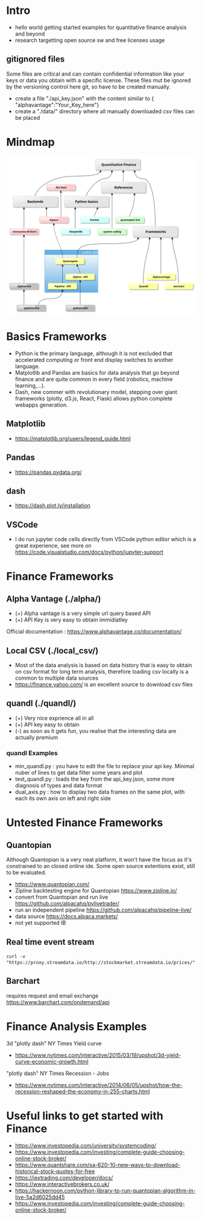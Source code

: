 # Intro
* hello world getting started examples for quantitative finance analysis and beyond
* research targetting open source sw and free licenses usage

## gitignored files
Some files are critical and can contain confidential information like your keys or data you obtain with a specific license. These files mut be ignored by the versioning control here git, so have to be created manually.
* create a file "./api_key.json" with the content similar to     { "alphavantage":"Your_Key_here"}
* create a "./data/" directory where all manually downloaded csv files can be placed

# Mindmap
<img src="media/mindmap.svg" width="800">

# Basics Frameworks
* Python is the primary language, although it is not excluded that accelerated computing or front end display switches to another language.
* Matplotlib and Pandas are basics for data analysis that go beyond finance and are quite common in every field (robotics, machine learning,...).
* Dash, new commer with revolutionary model, stepping over giant frameworks (plotly, d3.js, React, Flask) allows python complete webapps generation.
## Matplotlib
* https://matplotlib.org/users/legend_guide.html
## Pandas
* https://pandas.pydata.org/
## dash
* https://dash.plot.ly/installation

## VSCode
* I do run jupyter code cells directly from VSCode python editor which is a great experience, see more on https://code.visualstudio.com/docs/python/jupyter-support

# Finance Frameworks

## Alpha Vantage (./alpha/)
* (+) Alpha vantage is a very simple url query based API
* (+) API Key is very easy to obtain immidiatley

Official documentation : https://www.alphavantage.co/documentation/

## Local CSV (./local_csv/)
* Most of the data analysis is based on data history that is easy to obtain on csv format for long term analysis, therefore loading csv locally is a common to multiple data sources
* https://finance.yahoo.com/ is an excellent source to download csv files

## quandl (./quandl/)
* (+) Very nice exprience all in all
* (+) API key easy to obtain
* (-) as soon as it gets fun, you realise that the interesting data are actually premium
### quandl Examples
* min_quandl.py : you have to edit the file to replace your api key. Minimal nuber of lines to get data filter some years and plot
* test_quandl.py : loads the key from the api_key.json, some more diagnosis of types and data format
* dual_axis.py : how to display two data frames on the same plot, with each its own axis on left and right side

# Untested Finance Frameworks

## Quantopian
Although Quantopian is a very neat platform, it won't have the focus as it's constrained to an closed online ide. Some open source extentions exist, still to be evaluated.
* https://www.quantopian.com/
* Zipline backtesting engine for Quantopian https://www.zipline.io/
* convert from Quantopian and run live https://github.com/alpacahq/pylivetrader/
* run an independent pipeline https://github.com/alpacahq/pipeline-live/
* data source https://docs.alpaca.markets/
* not yet supported IB

## Real time event stream
    curl -v "https://proxy.streamdata.io/http://stockmarket.streamdata.io/prices/"

## Barchart
requires request and email exchange https://www.barchart.com/ondemand/api

# Finance Analysis Examples
3d "plotly dash" NY Times Yield curve
* https://www.nytimes.com/interactive/2015/03/19/upshot/3d-yield-curve-economic-growth.html

"plotly dash" NY Times Recession - Jobs
* https://www.nytimes.com/interactive/2014/06/05/upshot/how-the-recession-reshaped-the-economy-in-255-charts.html

# Useful links to get started with Finance
* https://www.investopedia.com/university/systemcoding/
* https://www.investopedia.com/investing/complete-guide-choosing-online-stock-broker/
* https://www.quantshare.com/sa-620-10-new-ways-to-download-historical-stock-quotes-for-free
* https://iextrading.com/developer/docs/
* https://www.interactivebrokers.co.uk/
* https://hackernoon.com/python-library-to-run-quantopian-algorithm-in-live-5a2d6025dd45
* https://www.investopedia.com/investing/complete-guide-choosing-online-stock-broker/

